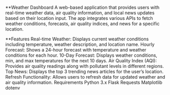 **Weather Dashboard
A web-based application that provides users with real-time weather data, air quality information, and local news updates based on their location input. The app integrates various APIs to fetch weather conditions, forecasts, air quality indices, and news for a specific location.

**Features
Real-time Weather: Displays current weather conditions including temperature, weather description, and location name.
Hourly Forecast: Shows a 24-hour forecast with temperature and weather conditions for each hour.
10-Day Forecast: Displays weather conditions, min, and max temperatures for the next 10 days.
Air Quality Index (AQI): Provides air quality readings along with pollutant levels in different regions.
Top News: Displays the top 3 trending news articles for the user’s location.
Refresh Functionality: Allows users to refresh data for updated weather and air quality information.
Requirements
Python 3.x
Flask
Requests
Matplotlib
dotenv

